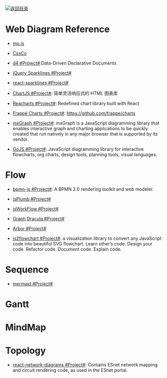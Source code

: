 [![返回目录](https://parg.co/UGo)](https://github.com/wxyyxc1992/Awesome-Reference)

# Web Diagram Reference

* [mo.js](https://github.com/legomushroom/mojs)

* [CssCo](http://www.cssco.co/)

* [d4 #Project#](https://github.com/joelburget/d4):Data-Driven Declarative Documents

* [jQuery Sparklines #Project#](http://omnipotent.net/jquery.sparkline/#s-about)

* [react-sparklines #Project#](https://github.com/borisyankov/react-sparklines)

* [ChartJS #Project#](http://www.chartjs.org/): 简单灵活响应式的 HTML 图表库

* [Reacharts #Project#](http://recharts.org/): Redefined chart library built with React

* [Frappé Charts #Project#](https://github.com/frappe/charts): https://github.com/frappe/charts

* [mxGraph #Project#](https://jgraph.github.io/mxgraph/): mxGraph is a JavaScript diagramming library that enables interactive graph and charting applications to be quickly created that run natively in any major browser that is supported by its vendor.

* [GoJS #Project#](https://github.com/NorthwoodsSoftware/GoJS): JavaScript diagramming library for interactive flowcharts, org charts, design tools, planning tools, visual languages.

# Flow

* [bpmn-js #Project#](https://github.com/bpmn-io/bpmn-js): A BPMN 2.0 rendering toolkit and web modeler. 

* [jsPlumb #Project#](https://github.com/sporritt/jsPlumb)

* [jsWorkFlow #Project#](https://github.com/hemantsshetty/jsWorkflow)

* [Graph Dracula #Project#](https://www.graphdracula.net/)

* [Arbor #Project#](https://github.com/samizdatco/arbor)

* [js2flowchart #Project#](https://github.com/Bogdan-Lyashenko/js-code-to-svg-flowchart): a visualization library to convert any JavaScript code into beautiful SVG flowchart. Learn other’s code. Design your code. Refactor code. Document code. Explain code.

# Sequence

* [mermaid #Project#](https://github.com/knsv/mermaid)

# Gantt

# MindMap

# Topology

* [react-network-diagrams #Project#](https://github.com/esnet/react-network-diagrams): Contains ESnet network mapping and circuit rendering code, as used in the ESnet portal.
